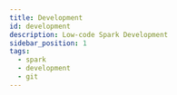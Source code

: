 ```yaml
---
title: Development
id: development
description: Low-code Spark Development
sidebar_position: 1
tags:
  - spark
  - development
  - git
---
```

